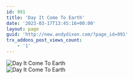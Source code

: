 ```yaml
---
id: 991
title: 'Day It Come To Earth'
date: '2023-03-17T13:45:16+00:00'
layout: page
guid: 'http://new.andydixon.com/?page_id=991'
trx_addons_post_views_count:
    - '1'
---
```


![Day It Come To Earth](https://i0.wp.com/assets.g8x2.ldn.idrivee2-23.com/posters/Day%20It%20Come%20To%20Earth%2001.jpg?w=1200&ssl=1 "Day It Come To Earth")  
![Day It Come To Earth](https://i0.wp.com/assets.g8x2.ldn.idrivee2-23.com/posters/Day%20It%20Come%20To%20Earth%2002.jpg?w=1200&ssl=1 "Day It Come To Earth")